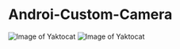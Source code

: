 # Androi-Custom-Camera
 

![Image of Yaktocat](https://drive.google.com/file/d/0B8G6t6Ls_E5vcGsxdTIwSUx0WEFGVjFDN2FXTVU4cFl6UGhF/view?usp=sharing)
![Image of Yaktocat](https://drive.google.com/file/d/0B8G6t6Ls_E5vcGsxdTIwSUx0WEFGVjFDN2FXTVU4cFl6UGhF/view?usp=sharing)
